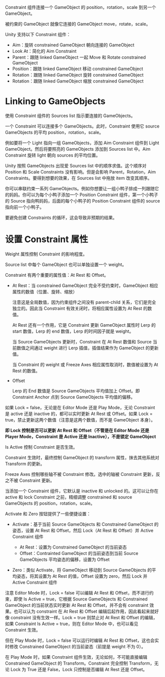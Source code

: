 Constraint 组件连接一个 GameObject 的 position，rotation，scale 到另一个 GameObject。

被约束的 GameObject 就像它连接的 GameObject move，rotate，scale。

Unity 支持以下 Constraint 组件：

- Aim：旋转 constrained GameObject 朝向连接的 GameObject
- Look At：简化的 Aim Constraint
- Parent：跟随 linked GameObject 一起 Move 和 Rotate constrained GameObject
- Position：跟随 linked GameObject 移动 constrained GameObject
- Rotation：跟随 linked GameObject 旋转 constrained GameObject
- Rotation：跟随 linked GameObject 缩放 constrained GameObject

# Linking to GameObjects

使用 Constraint 组件的 Sources list 指示要连接的 GameObjects。

一个 Constraint 可以连接多个 GameObjects。此时，Constraint 使用它 source GameObjects 的平均 position，rotation，scale。

例如要将一个 Light 指向一组 GameObjects，添加 Aim Constraint 组件到 Light GameObject。然后将要照亮的 GameObjects 添加到 Sources list 中。Aim Constraint 旋转 light 朝向 sources 的平均位置。

Unity 按照 GameObjects 出现爱 Sources list 中的顺序求值。这个顺序对 Position 和 Scale Constraints 没有影响。但是会影响 Parent，Rotation，Aim Constraints。要得到想要的效果，在 Sources list 中拖放 item 改变其顺序。

你可以串联约束一系列 GameObjects。例如你想要让一组小鸭子排成一列跟随它的妈妈。你可以为每个小鸭子添加一个 Position Constraint 组件，第一个小鸭子的 Source 指向鸭妈妈，后面的每个小鸭子的 Position Constraint 组件的 source 指向前一个小鸭子。

要避免创建 Constraints 的循环，这会导致非预期的结果。

# 设置 Constraint 属性

Weight 属性控制 Constraint 的影响程度。

Source list 中每个 GameObject 也可以单独设置一个 weight。

Constraint 有两个重要的属性值：At Rest 和 Offset。

- At Rest：当 constrained GameObject 完全不受约束时，GameObject 相应属性的数值（位置、旋转、缩放）

  注意这是全局数值，因为约束组件之间没有 parent-child 关系，它们是完全独立的。因此当 Constraint 有效关闭时，将相应属性设置为 At Rest 的数值。

  At Rest 还有一个作用，它是 Constraint 更新 GameObject 属性时 Lerp 的 start 数值，Lerp 的 end 数值，Lerp 的时间因子就是 weight。

  当 Source GameObjects 更新时，Constraint 在 At Rest 数值和 Source 当前数值之间通过 weight 进行 Lerp 插值，插值结果作为 GameObject 的更新值。

  当 Constraint 的 weight 或 Freeze Axes 相应属性取消时，数值被设置为 At Rest 的数值。

- Offset

  Lerp 的 End 数值是 Source GameObjects 平均值加上 Offset。即 Constraint Anchor 点到 Source GameObjects 平均值的偏移。

如果 Lock = false，无论是在 Editor Mode 还是 Play Mode，无论 Constraint 是 active 还是 inactive 的，都可以实时更新 At Rest 或 Offset。如果 Lock = true，禁止更新这两个数值（注意是这两个数值，而不是 GameObject 本身）。

**即 Lock 控制是否可以更新 At Rest 和 Offset（不管是在 Editor Mode 还是 Player Mode，Constraint 是 Active 还是 Inactive），不是锁定 GameObject**

Is Active 控制 Constraint 是否生效。

Constraint 生效时，最终控制 GameObject 的 transform 属性，抹去其他系统对 Transform 的更新。

Freeze Axes 控制哪些轴不被 Constraint 修改。选中的轴被 Constraint 更新，反之不被 Constraint 更新。

当添加一个 Constraint 组件，它默认是 inactive 和 unlocked 的。这可以让你在 active 和 lock Constraint 之前，精细调整 constrained 和 source GameObjects 的 position，rotation，scale。

Activate 和 Zero 按钮提供了一些便捷设置：

- Activate：基于当前 Source GameObjects 和 Constrained GameObject 的姿态，设置 At Rest 和 Offset，然后 Lock（At Rest 和 Offset）并 Active Constraint 组件

  - At Rest：设置为 Constrained GameObject 的当前姿态
  - Offset：Contrainted GameObject 的当前姿态到当前 Source GameObjects 平均姿态的偏移，设置为 Offset

- Zero：类似 Activate，将 GameObject 移动到 Source GameObjects 的平均姿态，将其设置为 At Rest 的值，Offset 设置为 zero，然后 Lock 并 Active Constraint 组件

注意 Editor Mode 时，Lock = false 可以编辑 At Rest 和 Offset，而不进行约束，即使 Is Active = true，它根据 Source GameObjects 和 Constrained GameObject 的当前状态实时更新 At Rest 和 Offset，并不会有 constraint 效果。也可以认为 constraint 在 At Rest 和 Offset 编辑后起作用，因此看起来就好像 constraint 没有生效一样。Lock = true 则禁止对 At Rest 和 Offset 的编辑，如果 Constraint Is Active = true，则在 Editor Mode 中，也可以看见 Constraint 生效。

但在 Play Mode 时，Lock = false 可以运行时编辑 At Rest 和 Offset，这也会实时修改 Constrained GameObject 的当前姿态（前提是 weight 不为 0）。

在 Play Mode 时，如果 Constraint 组件生效，无论如何，不可能直接编辑 Constrained GameObject 的 Transform。Constraint 完全控制 Transform，无论 Lock 为 True 还是 False，Lock 只控制是否编辑 At Rest 还是 Offset。

